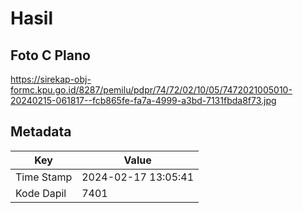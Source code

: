 # Hasil

## Foto C Plano

https://sirekap-obj-formc.kpu.go.id/8287/pemilu/pdpr/74/72/02/10/05/7472021005010-20240215-061817--fcb865fe-fa7a-4999-a3bd-7131fbda8f73.jpg


## Metadata

| Key        | Value               |
| ---------- | ------------------- |
| Time Stamp | 2024-02-17 13:05:41 |
| Kode Dapil | 7401                |



